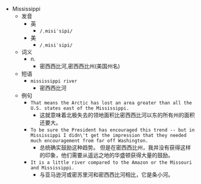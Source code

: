 - Mississippi
  - 发音
    - 英
      - `/ˌmisiˈsipi/`
    - 美
      - `/ˌmisiˈsipi/`
  - 词义
    - n.
      - 密西西比河,密西西比州(美国州名)
  - 短语
    - `mississippi river`
      - 密西西比河 
  - 例句
    - `That means the Arctic has lost an area greater than all the U.S. states east of the Mississippi.`
      - 这就意味着北极失去的领地面积比密西西比河以东的所有州的面积还要大。
    - `To be sure the President has encouraged this trend -- but in Mississippi I didn\'t get the impression that they needed much encouragement from far off Washington.`
      - 总统确实鼓励这种趋势。 但是在密西西比州，我并没有获得这样的印象，他们需要从遥远之地的华盛顿获得大量的鼓励。
    - `It is a little river compared to the Amazon or the Missouri and Mississippi.`
      - 与亚马逊河或密苏里河和密西西比河相比，它是条小河。

